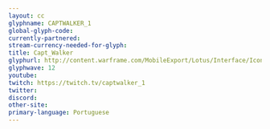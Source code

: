 ```yaml
---
layout: cc
glyphname: CAPTWALKER_1
global-glyph-code: 
currently-partnered: 
stream-currency-needed-for-glyph: 
title: Capt_Walker 
glyphurl: http://content.warframe.com/MobileExport/Lotus/Interface/Icons/Player/ContentCreators/CaptWalker.png
glyphwave: 12
youtube: 
twitch: https://twitch.tv/captwalker_1
twitter: 
discord: 
other-site: 
primary-language: Portuguese
---
```


